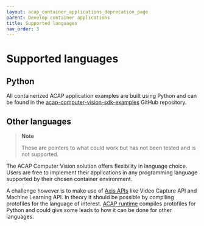 ```yaml
---
layout: acap_container_applications_deprecation_page
parent: Develop container applications
title: Supported languages
nav_order: 3
---
```


# Supported languages

## Python

All containerized ACAP application examples are built using Python and can be
found in the
[acap-computer-vision-sdk-examples](https://github.com/AxisCommunications/acap-computer-vision-sdk-examples)
GitHub repository.

## Other languages

> **Note**
>
> These are pointers to what could work but has not been tested and is not
> supported.

The ACAP Computer Vision solution offers flexibility in language choice. Users
are free to implement their applications in any programming language supported
by their chosen container environment.

A challenge however is to make use of [Axis
APIs](../api/computer-vision-sdk-apis) like Video Capture API and Machine
Learning API. In theory it should be possible by compiling protofiles for the
language of interest. [ACAP
runtime](https://github.com/AxisCommunications/acap-runtime) compiles
protofiles for Python and could give some leads to how it can be done for other
languages.
